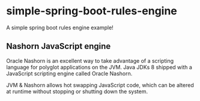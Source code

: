 # simple-spring-boot-rules-engine
A simple spring boot rules engine example!

## Nashorn JavaScript engine ##
Oracle Nashorn is an excellent way to take advantage of a scripting language for polyglot applications on the JVM.
Java JDKs 8 shipped with a JavaScript scripting engine called Oracle Nashorn.

JVM & Nashorn allows hot swapping JavaScript code, which can be altered at runtime without stopping or shutting down the system.


